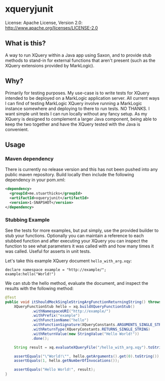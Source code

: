 xqueryjunit
============
License: Apache License, Version 2.0: http://www.apache.org/licenses/LICENSE-2.0

## What is this?

A way to run XQuery within a Java app using Saxon, and to provide stub methods to stand-in for external functions that aren't present (such as the XQuery extensions provided by MarkLogic).

## Why?

Primarily for testing purposes. My use-case is to write tests for XQuery intended to be deployed on a MarkLogic application server. All current ways I can find of testing MarkLogic XQuery involve running a MarkLogic instance somewhere and deploying to there to run tests. NO THANKS. I want simple unit tests I can run locally without any fancy setup. As my XQuery is designed to complement a larger Java component, being able to keep the two together and have the XQuery tested with the Java is convenient.

## Usage

### Maven dependency

There is currently no release version and this has not been pushed into any public maven repository. Build locally then include the following dependency in your pom.xml:

```xml
<dependency>
  <groupId>me.stuarthicks</groupId>
  <artifactId>xqueryjunit</artifactId>
  <version>1-SNAPSHOT</version>
</dependency>
```

### Stubbing Example

See the tests for more examples, but put simply, use the provided builder to stub your functions. Optionally you can maintain a reference to each stubbed function and after executing your XQuery you can inspect the function to see what parameters it was called with and how many times it was called. Useful for asserts in unit tests.

Let's take this example XQuery document `hello_with_arg.xqy`:
```xquery
declare namespace example = "http://example/";
example:hello("World!")
```

We can stub the hello method, evaluate the document, and inspect the results with the following method:
```java
@Test
public void itShouldMockSingleStringArgFunctionReturningString() throws XQueryException {
    XQueryFunctionStub hello = xq.buildXQueryFunctionStub()
            .withNamespaceURI("http://example/")
            .withPrefix("example")
            .withFunctionName("hello")
            .withFunctionSignature(XQueryConstants.ARGUMENTS_SINGLE_STRING)
            .withReturnType(XQueryConstants.RETURNS_SINGLE_STRING)
            .withReturnValue(new StringValue("Hello World!"))
            .done();

    String result = xq.evaluateXQueryFile("/hello_with_arg.xqy").toString();

    assertEquals("\"World!\"", hello.getArguments().get(0).toString());
    assertEquals(1, hello.getNumberOfInvocations());

    assertEquals("Hello World!", result);
}
```

